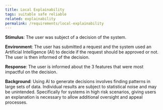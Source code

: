 ```yaml
---
title: Local Explainability
tags: suitable safe reliable
related: explainability  
permalink: /requirements/local-explainability
---
```


<div class="quality-requirement" markdown="1">

**Stimulus**: The user was subject of a decision of the system.

**Environment**: The user has submitted a request and the system used an Artificial Intelligence (AI) to decide if the request should be approved or not. The user is then informed of the decision.

**Response**: The user is informed about the 3 features that were most impactful on the decision.

**Background**: Using AI to generate decisions involves finding patterns in large sets of data. Individual results are subject to statistical noise and may be unintended. Specifically for systems in high risk scenarios, giving users an explanation is necessary to allow additional oversight and appeal processes.  

</div><br>
